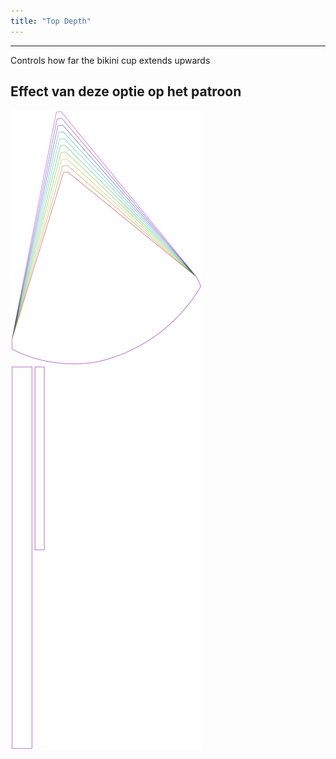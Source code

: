 ```yaml
---
title: "Top Depth"
---
```


***

Controls how far the bikini cup extends upwards

## Effect van deze optie op het patroon

![Deze afbeelding toont het effect van deze optie door meerdere varianten die een andere waarde hebben voor deze optie te vervangen](bee_topdepth_sample.svg "Effect van deze optie op het patroon")

